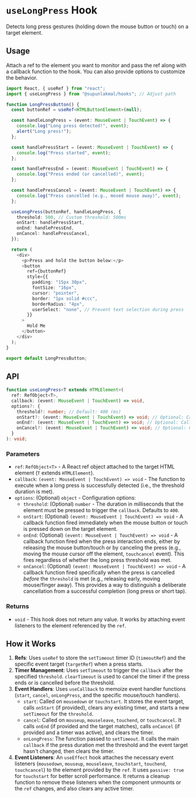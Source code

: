 # `useLongPress` Hook

Detects long press gestures (holding down the mouse button or touch) on a target element.

## Usage

Attach a ref to the element you want to monitor and pass the ref along with a callback function to the hook. You can also provide options to customize the behavior.

```typescript
import React, { useRef } from "react";
import { useLongPress } from "@supunlakmal/hooks"; // Adjust path

function LongPressButton() {
  const buttonRef = useRef<HTMLButtonElement>(null);

  const handleLongPress = (event: MouseEvent | TouchEvent) => {
    console.log("Long press detected!", event);
    alert("Long press!");
  };

  const handlePressStart = (event: MouseEvent | TouchEvent) => {
    console.log("Press started", event);
  };

  const handlePressEnd = (event: MouseEvent | TouchEvent) => {
    console.log("Press ended (or cancelled)", event);
  };

  const handlePressCancel = (event: MouseEvent | TouchEvent) => {
    console.log("Press cancelled (e.g., moved mouse away)", event);
  };

  useLongPress(buttonRef, handleLongPress, {
    threshold: 500, // Custom threshold: 500ms
    onStart: handlePressStart,
    onEnd: handlePressEnd,
    onCancel: handlePressCancel,
  });

  return (
    <div>
      <p>Press and hold the button below:</p>
      <button
        ref={buttonRef}
        style={{
          padding: "15px 30px",
          fontSize: "16px",
          cursor: "pointer",
          border: "1px solid #ccc",
          borderRadius: "4px",
          userSelect: "none", // Prevent text selection during press
        }}
      >
        Hold Me
      </button>
    </div>
  );
}

export default LongPressButton;
```

## API

```typescript
function useLongPress<T extends HTMLElement>(
  ref: RefObject<T>,
  callback: (event: MouseEvent | TouchEvent) => void,
  options?: {
    threshold?: number; // Default: 400 (ms)
    onStart?: (event: MouseEvent | TouchEvent) => void; // Optional: Called when press starts
    onEnd?: (event: MouseEvent | TouchEvent) => void; // Optional: Called when press ends/cancels
    onCancel?: (event: MouseEvent | TouchEvent) => void; // Optional: Called specifically when press is cancelled before threshold
  }
): void;
```

### Parameters

- `ref`: `RefObject<T>` - A React ref object attached to the target HTML element (`T` extends `HTMLElement`).
- `callback`: `(event: MouseEvent | TouchEvent) => void` - The function to execute when a long press is successfully detected (i.e., the threshold duration is met).
- `options`: (Optional) `object` - Configuration options:
  - `threshold`: (Optional) `number` - The duration in milliseconds that the element must be pressed to trigger the `callback`. Defaults to `400`.
  - `onStart`: (Optional) `(event: MouseEvent | TouchEvent) => void` - A callback function fired immediately when the mouse button or touch is pressed down on the target element.
  - `onEnd`: (Optional) `(event: MouseEvent | TouchEvent) => void` - A callback function fired when the press interaction ends, either by releasing the mouse button/touch or by canceling the press (e.g., moving the mouse cursor off the element, `touchcancel` event). This fires regardless of whether the long press threshold was met.
  - `onCancel`: (Optional) `(event: MouseEvent | TouchEvent) => void` - A callback function fired specifically when the press is cancelled _before_ the `threshold` is met (e.g., releasing early, moving mouse/finger away). This provides a way to distinguish a deliberate cancellation from a successful completion (long press or short tap).

### Returns

- `void` - This hook does not return any value. It works by attaching event listeners to the element referenced by the `ref`.

## How it Works

1.  **Refs**: Uses `useRef` to store the `setTimeout` timer ID (`timeoutRef`) and the specific event target (`targetRef`) when a press starts.
2.  **Timer Management**: Uses `setTimeout` to trigger the `callback` after the specified `threshold`. `clearTimeout` is used to cancel the timer if the press ends or is cancelled before the threshold.
3.  **Event Handlers**: Uses `useCallback` to memoize event handler functions (`start`, `cancel`, `onLongPress`, and the specific mouse/touch handlers).
    - `start`: Called on `mousedown` or `touchstart`. It stores the event target, calls `onStart` (if provided), clears any existing timer, and starts a new `setTimeout` for the `threshold`.
    - `cancel`: Called on `mouseup`, `mouseleave`, `touchend`, or `touchcancel`. It calls `onEnd` (if provided and the target matches), calls `onCancel` (if provided and a timer was active), and clears the timer.
    - `onLongPress`: The function passed to `setTimeout`. It calls the main `callback` if the press duration met the threshold and the event target hasn't changed, then clears the timer.
4.  **Event Listeners**: An `useEffect` hook attaches the necessary event listeners (`mousedown`, `mouseup`, `mouseleave`, `touchstart`, `touchend`, `touchcancel`) to the element provided by the `ref`. It uses `passive: true` for `touchstart` for better scroll performance. It returns a cleanup function to remove these listeners when the component unmounts or the `ref` changes, and also clears any active timer.
